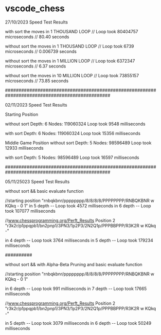 # vscode_chess

27/10/2023 Speed Test Results 

with sort the moves in 1 THOUSAND LOOP // Loop took 80404757 microseconds // 80.40 seconds

without sort the moves in 1 THOUSAND LOOP // Loop took 6739 microseconds // 0.006739 seconds

without sort the moves in 1 MILLION LOOP // Loop took 6372347 microseconds // 6.37 seconds

without sort the moves in 10 MILLION LOOP // Loop took 73855157 microseconds // 73.85 seconds

###############################################################################################

02/11/2023 Speed Test Results

Starting Position 

without sort  	Depth: 6
 		Nodes: 119060324
 		Loop took 9548 milliseconds

with sort	Depth: 6
 		Nodes: 119060324
 		Loop took 15356 milliseconds

Middle Game Position
without sort 	Depth: 5
 		Nodes: 98596489
 		Loop took 12933 milliseconds 

with sort	Depth: 5
 		Nodes: 98596489
 		Loop took 16597 milliseconds

###############################################################################################        

05/11/25023 Speed Test Results

without sort && basic evaluate function

//starting position "rnbqkbnr/pppppppp/8/8/8/8/PPPPPPPP/RNBQKBNR w KQkq - 0 1"
in 5 depth -- Loop took 4572 milliseconds
in 6 depth -- Loop took 107077 milliseconds

//www.chessprogramming.org/Perft_Results Position 2 "r3k2r/p1ppqpb1/bn2pnp1/3PN3/1p2P3/2N2Q1p/PPPBBPPP/R3K2R w KQkq -"

in 4 depth -- Loop took 3764 milliseconds
in 5 depth -- Loop took 179234 milliseconds

##########

without sort && with Alpha-Beta Pruning and basic evaluate function

//starting position "rnbqkbnr/pppppppp/8/8/8/8/PPPPPPPP/RNBQKBNR w KQkq - 0 1"

in 6 depth -- Loop took 991 milliseconds
in 7 depth -- Loop took 17665 milliseconds

//www.chessprogramming.org/Perft_Results Position 2 "r3k2r/p1ppqpb1/bn2pnp1/3PN3/1p2P3/2N2Q1p/PPPBBPPP/R3K2R w KQkq -"

in 5 depth -- Loop took 3079 milliseconds
in 6 depth -- Loop took 50249 milliseconds